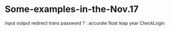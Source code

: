 # Some-examples-in-the-Nov.17
input output redirect trans password ? : accurate float    leap year      CheckLogin
